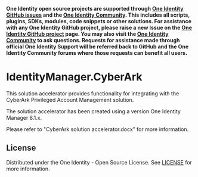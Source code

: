 **One Identity open source projects are supported through [One Identity GitHub issues](https://github.com/OneIdentity/IdentityManager.CyberArk/issues) and the [One Identity Community](https://www.oneidentity.com/community/). This includes all scripts, plugins, SDKs, modules, code snippets or other solutions. For assistance with any One Identity GitHub project, please raise a new Issue on the [One Identity GitHub project](https://github.com/OneIdentity/IdentityManager.CyberArk/issues) page. You may also visit the [One Identity Community](https://www.oneidentity.com/community/) to ask questions.  Requests for assistance made through official One Identity Support will be referred back to GitHub and the One Identity Community forums where those requests can benefit all users.**

# IdentityManager.CyberArk

This solution accelerator provides functionality for integrating with the CyberArk Privileged Account Management solution.

The solution accelerator has been created using a version One Identity Manager 8.1.x.

Please refer to "CyberArk solution accelerator.docx" for more information.

<!-- LICENSE -->
## License

Distributed under the One Identity - Open Source License. See [LICENSE](LICENSE) for more information.
